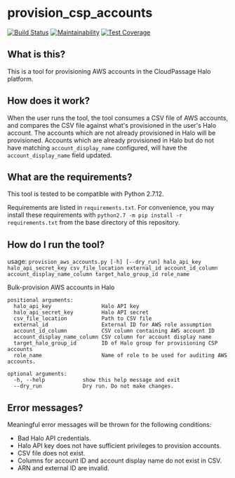 # provision_csp_accounts

[![Build Status](https://travis-ci.com/cloudpassage/provision_csp_accounts.svg?branch=master)](https://travis-ci.com/cloudpassage/provision_csp_accounts)
[![Maintainability](https://api.codeclimate.com/v1/badges/681a5a187498df3a098e/maintainability)](https://codeclimate.com/github/cloudpassage/provision_csp_accounts/maintainability)
[![Test Coverage](https://api.codeclimate.com/v1/badges/681a5a187498df3a098e/test_coverage)](https://codeclimate.com/github/cloudpassage/provision_csp_accounts/test_coverage)

## What is this?

This is a tool for provisioning AWS accounts in the CloudPassage Halo platform.

## How does it work?

When the user runs the tool, the tool consumes a CSV file of AWS accounts, and
compares the CSV file against what's provisioned in the user's Halo account.
The accounts which are not already provisioned in Halo will be provisioned.
Accounts which are already provisioned in Halo but do not have matching
`account_display_name` configured, will have the `account_display_name` field
updated.

## What are the requirements?

This tool is tested to be compatible with Python 2.7.12.

Requirements are listed in `requirements.txt`. For convenience, you may install
these requirements with `python2.7 -m pip install -r requirements.txt` from the
base directory of this repository.

## How do I run the tool?

usage:
`provision_aws_accounts.py [-h] [--dry_run] halo_api_key
halo_api_secret_key csv_file_location external_id account_id_column
account_display_name_column target_halo_group_id role_name`

Bulk-provision AWS accounts in Halo

```
positional arguments:
  halo_api_key                Halo API key
  halo_api_secret_key         Halo API secret
  csv_file_location           Path to CSV file
  external_id                 External ID for AWS role assumption
  account_id_column           CSV column containing AWS account ID
  account_display_name_column CSV column for account display name
  target_halo_group_id        ID of Halo group for provisioning CSP accounts
  role_name                   Name of role to be used for auditing AWS accounts.

optional arguments:
  -h, --help            show this help message and exit
  --dry_run             Dry run. Do not make changes.
```

## Error messages?

Meaningful error messages will be thrown for the following conditions:
* Bad Halo API credentials.
* Halo API key does not have sufficient privileges to provision accounts.
* CSV file does not exist.
* Columns for account ID and account display name do not exist in CSV.
* ARN and external ID are invalid.
